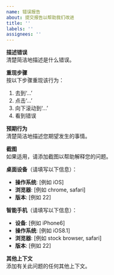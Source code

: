 ```yaml
---
name: 错误报告
about: 提交报告以帮助我们改进
title: ''
labels: ''
assignees: ''
---
```


**描述错误**  
清楚简洁地描述是什么错误。

**重现步骤**  
按以下步骤重现该行为：
1. 去到‘…’
2. 点击‘…’
3. 向下滚动到‘…’
4. 看到错误

**预期行为**  
清楚简洁地描述您期望发生的事情。

**截图**  
如果适用，请添加截图以帮助解释您的问题。

**桌面设备**（请填写以下信息）：  
- **操作系统**: [例如 iOS]
- **浏览器**: [例如 chrome, safari]
- **版本**: [例如 22]

**智能手机**（请填写以下信息）：  
- **设备**: [例如 iPhone6]
- **操作系统**: [例如 iOS8.1]
- **浏览器**: [例如 stock browser, safari]
- **版本**: [例如 22]

**其他上下文**  
添加有关此问题的任何其他上下文。
